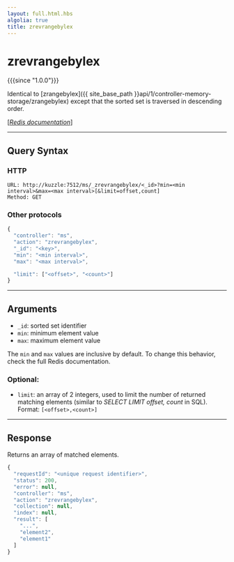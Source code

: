 ```yaml
---
layout: full.html.hbs
algolia: true
title: zrevrangebylex
---
```


# zrevrangebylex

{{{since "1.0.0"}}}

Identical to [zrangebylex]({{ site_base_path }}api/1/controller-memory-storage/zrangebylex) except that the sorted set is traversed in descending order.

[[_Redis documentation_]](https://redis.io/commands/zrevrangebylex)

---

## Query Syntax

### HTTP

```http
URL: http://kuzzle:7512/ms/_zrevrangebylex/<_id>?min=<min interval>&max=<max interval>[&limit=offset,count]
Method: GET
```

### Other protocols


```js
{
  "controller": "ms",
  "action": "zrevrangebylex",
  "_id": "<key>",
  "min": "<min interval>",
  "max": "<max interval>",

  "limit": ["<offset>", "<count>"]
}
```

---

## Arguments

* `_id`: sorted set identifier
* `min`: minimum element value
* `max`: maximum element value

The `min` and `max` values are inclusive by default. To change this behavior, check the full Redis documentation.

### Optional:

* `limit`: an array of 2 integers, used to limit the number of returned matching elements (similar to _SELECT LIMIT offset, count_ in SQL). Format: `[<offset>,<count>]` 

---

## Response

Returns an array of matched elements.

```javascript
{
  "requestId": "<unique request identifier>",
  "status": 200,
  "error": null,
  "controller": "ms",
  "action": "zrevrangebylex",
  "collection": null,
  "index": null,
  "result": [
    "...",
    "element2",
    "element1"
  ]
}
```
